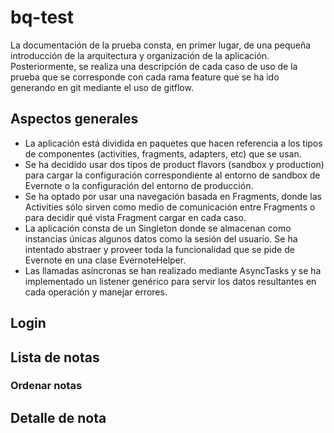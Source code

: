 # bq-test

La documentación de la prueba consta, en primer lugar, de una pequeña introducción de la arquitectura y organización de la aplicación. Posteriormente, se realiza una descripción de cada caso de uso de la prueba que se corresponde con cada rama feature que se ha ido generando en git mediante el uso de gitflow. 

## Aspectos generales
- La aplicación está dividida en paquetes que hacen referencia a los tipos de componentes (activities, fragments, adapters, etc) que se usan. 
- Se ha decidido usar dos tipos de product flavors (sandbox y production) para cargar la configuración correspondiente al entorno de sandbox de Evernote o la configuración del entorno de producción. 
- Se ha optado por usar una navegación basada en Fragments, donde las Activities sólo sirven como medio de comunicación entre Fragments o para decidir qué vista Fragment cargar en cada caso. 
- La aplicación consta de un Singleton donde se almacenan como instancias únicas algunos datos como la sesión del usuario. Se ha intentado abstraer y proveer toda la funcionalidad que se pide de Evernote en una clase EvernoteHelper. 
- Las llamadas asíncronas se han realizado mediante AsyncTasks y se ha implementado un listener genérico para servir los datos resultantes en cada operación y manejar errores. 

## Login

## Lista de notas

### Ordenar notas

## Detalle de nota
